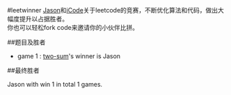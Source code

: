 #leetwinner
[Jason](https://github.com/jasonwbw)和[iCode](https://github.com/iCode0410)关于leetcode的竞赛，不断优化算法和代码，做出大幅度提升以占据胜者。  
你也可以轻松fork code来邀请你的小伙伴比拼。

##题目及胜者

* game 1 : [two-sum](https://oj.leetcode.com/problems/two-sum/)'s winner is Jason  

##最终胜者

Jason with win 1 in total 1 games.  
